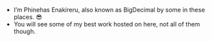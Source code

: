 - I’m Phinehas Enakireru, also known as BigDecimal by some in these places. 😎
- You will see some of my best work hosted on here, not all of them though.

<!---
Phinehas-1/Phinehas-1 is a ✨ special ✨ repository because its `README.md` (this file) appears on your GitHub profile.
You can click the Preview link to take a look at your changes.
--->
